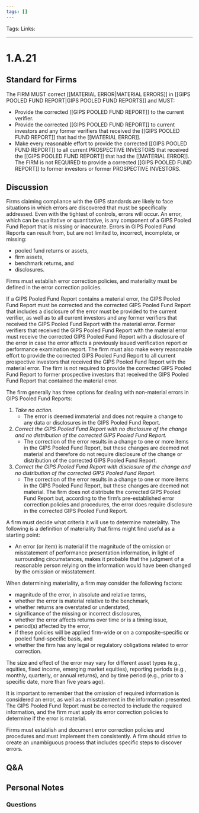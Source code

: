 ```yaml
---
tags: []
---
```

Tags:
Links: 
___
# 1.A.21
## Standard for Firms
The FIRM MUST correct [[MATERIAL ERROR|MATERIAL ERRORS]] in [[GIPS POOLED FUND REPORT|GIPS POOLED FUND REPORTS]] and MUST:
- Provide the corrected [[GIPS POOLED FUND REPORT]] to the current verifier.
- Provide the corrected [[GIPS POOLED FUND REPORT]] to current investors and any former verifiers that received the [[GIPS POOLED FUND REPORT]] that had the [[MATERIAL ERROR]].
- Make every reasonable effort to provide the corrected [[GIPS POOLED FUND REPORT]] to all current PROSPECTIVE INVESTORS that received the [[GIPS POOLED FUND REPORT]] that had the [[MATERIAL ERROR]]. The FIRM is not REQUIRED to provide a corrected [[GIPS POOLED FUND REPORT]] to former investors or former PROSPECTIVE INVESTORS.
## Discussion
Firms claiming compliance with the GIPS standards are likely to face situations in which errors are discovered that must be specifically addressed. Even with the tightest of controls, errors will occur. An error, which can be qualitative or quantitative, is any component of a GIPS Pooled Fund Report that is missing or inaccurate. Errors in GIPS Pooled Fund Reports can result from, but are not limited to, incorrect, incomplete, or missing:
- pooled fund returns or assets,
- firm assets,
- benchmark returns, and
- disclosures.

Firms must establish error correction policies, and materiality must be defined in the error correction policies.

If a GIPS Pooled Fund Report contains a material error, the GIPS Pooled Fund Report must be corrected and the corrected GIPS Pooled Fund Report that includes a disclosure of the error must be provided to the current verifier, as well as to all current investors and any former verifiers that received the GIPS Pooled Fund Report with the material error. Former verifiers that received the GIPS Pooled Fund Report with the material error must receive the corrected GIPS Pooled Fund Report with a disclosure of the error in case the error affects a previously issued verification report or performance examination report. The firm must also make every reasonable effort to provide the corrected GIPS Pooled Fund Report to all current prospective investors that received the GIPS Pooled Fund Report with the material error. The firm is not required to provide the corrected GIPS Pooled Fund Report to former prospective investors that received the GIPS Pooled Fund Report that contained the material error.

The firm generally has three options for dealing with non-material errors in GIPS Pooled Fund Reports:
1. _Take no action._  
    - The error is deemed immaterial and does not require a change to any data or disclosures in the GIPS Pooled Fund Report.
2. _Correct the GIPS Pooled Fund Report with no disclosure of the change and no distribution of the corrected GIPS Pooled Fund Report._  
    - The correction of the error results in a change to one or more items in the GIPS Pooled Fund Report, but these changes are deemed not material and therefore do not require disclosure of the change or distribution of the corrected GIPS Pooled Fund Report.
3. _Correct the GIPS Pooled Fund Report with disclosure of the change and no distribution of the corrected GIPS Pooled Fund Report._  
    - The correction of the error results in a change to one or more items in the GIPS Pooled Fund Report, but these changes are deemed not material. The firm does not distribute the corrected GIPS Pooled Fund Report but, according to the firm’s pre-established error correction policies and procedures, the error does require disclosure in the corrected GIPS Pooled Fund Report.

A firm must decide what criteria it will use to determine materiality. The following is a definition of materiality that firms might find useful as a starting point:
- An error (or item) is material if the magnitude of the omission or misstatement of performance presentation information, in light of surrounding circumstances, makes it probable that the judgment of a reasonable person relying on the information would have been changed by the omission or misstatement.

When determining materiality, a firm may consider the following factors:
- magnitude of the error, in absolute and relative terms,
- whether the error is material relative to the benchmark,
- whether returns are overstated or understated,
- significance of the missing or incorrect disclosures,
- whether the error affects returns over time or is a timing issue,
- period(s) affected by the error,
- if these policies will be applied firm-wide or on a composite-specific or pooled fund-specific basis, and
- whether the firm has any legal or regulatory obligations related to error correction.

The size and effect of the error may vary for different asset types (e.g., equities, fixed income, emerging market equities), reporting periods (e.g., monthly, quarterly, or annual returns), and by time period (e.g., prior to a specific date, more than five years ago).

It is important to remember that the omission of required information is considered an error, as well as a misstatement in the information presented. The GIPS Pooled Fund Report must be corrected to include the required information, and the firm must apply its error correction policies to determine if the error is material.

Firms must establish and document error correction policies and procedures and must implement them consistently. A firm should strive to create an unambiguous process that includes specific steps to discover errors.
## Q&A

## Personal Notes

### Questions